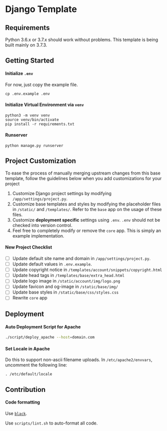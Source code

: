 # Django Template

## Requirements

Python 3.6.x or 3.7.x should work without problems. This template is being built mainly on 3.7.3.

## Getting Started

#### Initialize `.env`

For now, just copy the example file.

```
cp .env.example .env
```

#### Initialize Virtual Environment via `venv`

```
python3 -m venv venv
source venv/bin/activate
pip install -r requirements.txt
```

#### Runserver

```
python manage.py runserver
```

## Project Customization

To ease the process of manually merging upstream changes from this base template, follow the guidelines below when you add customizations for your project

1. Customize Django project settings by modifying `/app/settings/project.py`.
2. Customize base templates and styles by modifying the placeholder files in `/static/` and `/templates/`. Refer to the `base` app on the usage of these files.
3. Customize **deployment specific** settings using `.env`. `.env` should not be checked into version control.
4. Feel free to completely modify or remove the `core` app. This is simply an example implementation.

#### New Project Checklist

- [ ] Update default site name and domain in `/app/settings/project.py`.
- [ ] Update default values in `.env.example`.
- [ ] Update copyright notice in `/templates/account/snippets/copyright.html`
- [ ] Update head tags in `/templates/base/extra_head.html`
- [ ] Update logo image in `/static/account/img/logo.png`
- [ ] Update favicon and og-image in `/static/base/img/`
- [ ] Update base styles in `/static/base/css/styles.css`
- [ ] Rewrite `core` app

## Deployment

#### Auto Deployment Script for Apache

```bash
./script/deploy_apache --host=domain.com
```

#### Set Locale in Apache

Do this to support non-ascii filename uploads. In `/etc/apache2/envvars`, uncomment the following line:

```
. /etc/default/locale
```

## Contribution

#### Code formatting

Use [`black`](https://black.readthedocs.io/en/stable/installation_and_usage.html).

Use `scripts/lint.sh` to auto-format all code.
